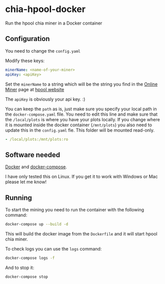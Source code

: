 # chia-hpool-docker

Run the hpool chia miner in a Docker container

## Configuration

You need to change the `config.yaml`

Modify these keys:

```yaml
minerName: <name-of-your-miner>
apiKey: <apiKey>
```

Set the `minerName` to a string which will be the string you find in the [Online Miner](https://www.hpool.com/center/machine) page at [hpool website](https://www.hpool.com/)

The `apiKey` is obviously your api key. :)

You can keep the `path` as is, just make sure you specify your local path in the `docker-compose.yaml` file. You need to edit this line and make sure that the `/local/plots` is where you have your plots locally. If you change where it is mounted inside the docker container (`/mnt/plots`) you also need to update this in the `config.yaml` fie. This folder will be mounted read-only.

```yaml
- /local/plots:/mnt/plots:ro
```

## Software needed

[Docker](https://docs.docker.com/get-docker/) and [docker-compose](https://github.com/docker/compose).

I have only tested this on Linux. If you get it to work with Windows or Mac please let me know!

## Running

To start the mining you need to run the container with the following command:

```bash
docker-compose up --build -d
```

This will build the docker image from the `Dockerfile` and it will start hpool chia miner.

To check logs you can use the `logs` command:

```bash
docker-compose logs -f
```

And to stop it:

```bash
docker-compose stop
```
